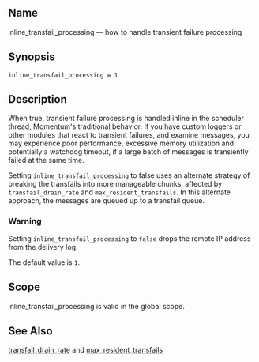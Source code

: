 <a name="conf.ref.inline_transfail_processing"></a>
## Name

inline_transfail_processing — how to handle transient failure processing

## Synopsis

`inline_transfail_processing = 1`

<a name="idp25026736"></a>
## Description

When true, transient failure processing is handled inline in the scheduler thread, Momentum's traditional behavior. If you have custom loggers or other modules that react to transient failures, and examine messages, you may experience poor performance, excessive memory utilization and potentially a watchdog timeout, if a large batch of messages is transiently failed at the same time.

Setting `inline_transfail_processing` to false uses an alternate strategy of breaking the transfails into more manageable chunks, affected by `transfail_drain_rate` and `max_resident_transfails`. In this alternate approach, the messages are queued up to a transfail queue.

### Warning

Setting `inline_transfail_processing` to `false` drops the remote IP address from the delivery log.

The default value is `1`.

<a name="idp25033696"></a>
## Scope

inline_transfail_processing is valid in the global scope.

<a name="idp25035536"></a>
## See Also

[transfail_drain_rate](conf.ref.transfail_drain_rate "transfail_drain_rate") and [max_resident_transfails](conf.ref.max_resident_transfails.php "max_resident_transfails")
